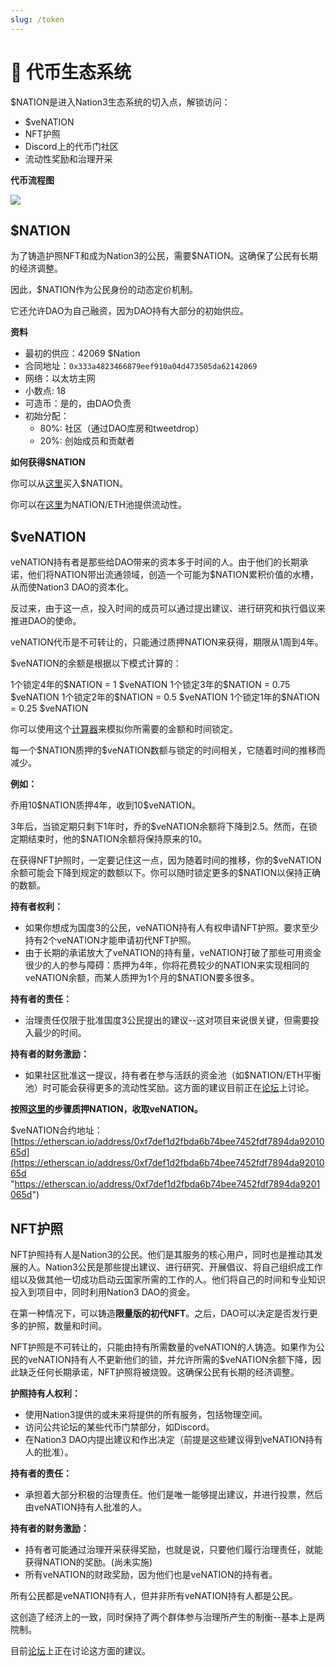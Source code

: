 ```yaml
---
slug: /token
---
```

# 🔄 代币生态系统



\$NATION是进入Nation3生态系统的切入点，解锁访问：

- \$veNATION
- NFT护照
- Discord上的代币门社区
- 流动性奖励和治理开采

**代币流程图**

![](image/image_r4J4HUhA7s.png)

## \$NATION
为了铸造护照NFT和成为Nation3的公民，需要\$NATION。这确保了公民有长期的经济调整。

因此，\$NATION作为公民身份的动态定价机制。

它还允许DAO为自己融资，因为DAO持有大部分的初始供应。

**资料**

- 最初的供应：42069 \$Nation
- 合同地址：`0x333a4823466879eef910a04d473505da62142069`
- 网络：以太坊主网
- 小数点: 18
- 可造币：是的，由DAO负责
- 初始分配：
  - 80%: 社区（通过DAO库房和tweetdrop）
  - 20%: 创始成员和贡献者

**如何获得\$NATION**

你可以从[这里](#/trade/ether/0x333a4823466879eef910a04d473505da62142069 "这里")买入\$NATION。

你可以在[这里](#/pool/0x0bf37157d30dfe6f56757dcadff01aed83b08cd600020000000000000000019a "这里")为NATION/ETH池提供流动性。

## \$veNATION

veNATION持有者是那些给DAO带来的资本多于时间的人。由于他们的长期承诺，他们将NATION带出流通领域，创造一个可能为\$NATION累积价值的水槽，从而使Nation3 DAO的资本化。

反过来，由于这一点，投入时间的成员可以通过提出建议、进行研究和执行倡议来推进DAO的使命。

veNATION代币是不可转让的，只能通过质押NATION来获得，期限从1周到4年。

\$veNATION的余额是根据以下模式计算的：

1个锁定4年的\$NATION = 1 \$veNATION
1个锁定3年的\$NATION = 0.75 \$veNATION
1个锁定2年的\$NATION = 0.5 \$veNATION
1个锁定1年的\$NATION = 0.25 \$veNATION

你可以使用这个[计算器](https://app.nation3.org/lock "计算器")来模拟你所需要的金额和时间锁定。

每一个\$NATION质押的\$veNATION数额与锁定的时间相关，它随着时间的推移而减少。

**例如：**

乔用10\$NATION质押4年，收到10\$veNATION。

3年后，当锁定期只剩下1年时，乔的\$veNATION余额将下降到2.5。然而，在锁定期结束时，他的\$NATION余额将保持原来的10。

在获得NFT护照时，一定要记住这一点，因为随着时间的推移，你的\$veNATION余额可能会下降到规定的数额以下。你可以随时锁定更多的\$NATION以保持正确的数额。

**持有者权利：**

- 如果你想成为国度3的公民，veNATION持有人有权申请NFT护照。要求至少持有2个veNATION才能申请初代NFT护照。
- 由于长期的承诺放大了veNATION的持有量，veNATION打破了那些可用资金很少的人的参与障碍：质押为4年，你将花费较少的NATION来实现相同的veNATION余额，而某人质押为1个月的\$NATION要多很多。

**持有者的责任：**

- 治理责任仅限于批准国度3公民提出的建议--这对项目来说很关键，但需要投入最少的时间。

**持有者的财务激励：**

- 如果社区批准这一提议，持有者在参与活跃的资金池（如\$NATION/ETH平衡池）时可能会获得更多的流动性奖励。这方面的建议目前正在[论坛](https://forum.nation3.org/t/proposal-to-launch-liquidity-rewards/25 "论坛")上讨论。

**按照**[**这里**](https://app.nation3.org/lock "这里")**的步骤质押NATION，收取veNATION。**

\$veNATION合约地址：[https://etherscan.io/address/0xf7def1d2fbda6b74bee7452fdf7894da9201065d](https://etherscan.io/address/0xf7def1d2fbda6b74bee7452fdf7894da9201065d "https://etherscan.io/address/0xf7def1d2fbda6b74bee7452fdf7894da9201065d")

## NFT护照

NFT护照持有人是Nation3的公民。他们是其服务的核心用户，同时也是推动其发展的人。Nation3公民是那些提出建议、进行研究、开展倡议、将自己组织成工作组以及做其他一切成功启动云国家所需的工作的人。他们将自己的时间和专业知识投入到项目中，同时利用Nation3 DAO的资金。

在第一种情况下，可以铸造**限量版的初代NFT**。之后，DAO可以决定是否发行更多的护照，数量和时间。

NFT护照是不可转让的，只能由持有所需数量的veNATION的人铸造。如果作为公民的veNATION持有人不更新他们的锁，并允许所需的\$veNATION余额下降，因此缺乏任何长期承诺，NFT护照将被烧毁。这确保公民有长期的经济调整。

**护照持有人权利：**

- 使用Nation3提供的或未来将提供的所有服务，包括物理空间。
- 访问公共论坛的某些代币门禁部分，如Discord。
- 在Nation3 DAO内提出建议和作出决定（前提是这些建议得到veNATION持有人的批准）。

**持有者的责任：**

- 承担着大部分积极的治理责任。他们是唯一能够提出建议，并进行投票，然后由veNATION持有人批准的人。

**持有者的财务激励：**

- 持有者可能通过治理开采获得奖励，也就是说，只要他们履行治理责任，就能获得NATION的奖励。(尚未实施)
- 所有veNATION的财政奖励，因为他们也是veNATION的持有者。

所有公民都是veNATION持有人，但并非所有veNATION持有人都是公民。

这创造了经济上的一致，同时保持了两个群体参与治理所产生的制衡--基本上是两院制。

目前[论坛](https://forum.nation3.org/t/proposal-to-issue-genesis-nft-passports/26 "论坛")上正在讨论这方面的建议。
